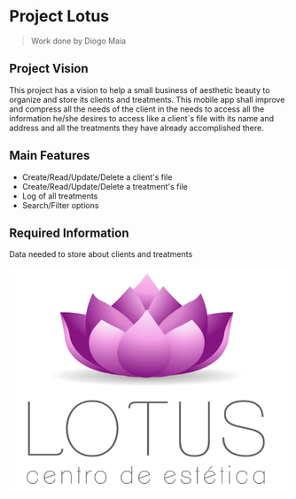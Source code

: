 # Project Lotus

> Work done by Diogo Maia

## Project Vision

This project has a vision to help a small business of aesthetic beauty to organize and store its clients and treatments. This mobile app shall improve and compress all the needs of the client in the needs to access all the information he/she desires to access like a client´s file with its name and address and all the treatments they have already accomplished there.

## Main Features

* Create/Read/Update/Delete a client's file
* Create/Read/Update/Delete a treatment's file
* Log of all treatments
* Search/Filter options

## Required Information
Data needed to store about clients and treatments

![Lotus](../images/Lotus.png)